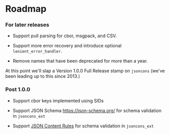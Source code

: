 # Roadmap

### For later releases

- Support pull parsing for cbor, msgpack, and CSV.

- Support more error recovery and introduce optional `lenient_error_handler`.

- Remove names that have been deprecated for more than a year.

At this point we'll slap a Version 1.0.0 Full Release stamp on `jsoncons`
(we've been leading up to this since 2013.)

### Post 1.0.0

- Support cbor keys implemented using SIDs

- Support JSON Schema https://json-schema.org/ for schema validation in `jsoncons_ext`

- Support [JSON Content Rules](https://datatracker.ietf.org/doc/draft-newton-json-content-rules/) for schema validation in `jsoncons_ext`

